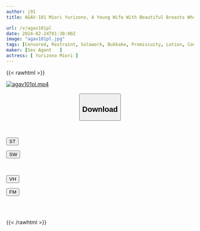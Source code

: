 ```yaml
---
author: j91
title: AGAV-101 Miori Yurizono, A Young Wife With Beautiful Breasts Who Is Brainwashed And Trained By A Nipple Development Cult And Cums In Convulsions While Drooling

url: /v/agav101pl
date: 2024-02-24T01:30:00Z
image: "agav101pl.jpg"
tags: [Censored, Restraint, Solowork, Bukkake, Promiscuity, Lotion, Confinement	]
maker: [Sex Agent   ]
actress: [ Yurizono Miori ]
---
```



{{< rawhtml >}}

<div class="video" data-videoid="Bv2G72Y6X3iGRP">
    <a href="javascript:;">
        <img src="/v/agav101pl/agav101pl.jpg" width="WIDTH" height="HEIGHT" alt="agav101pl.mp4" loading="lazy">
    </a>
</div>

<script type="text/javascript" src="https://j91.asia/asset/on-demand-st.js"></script>

<br>
  <link rel="stylesheet" href="https://j91.asia/asset/bs5.css">
  
  <center>
  <button class="btn btn-primary" type="button" data-bs-toggle="collapse" data-bs-target=".multi-collapse" aria-expanded="false" aria-controls="multiCollapseExample1 multiCollapseExample2"><h2>Download</h2></button></center>
</p>
<div class="row">
  <div class="col">
    <div class="collapse multi-collapse" id="multiCollapseExample1">
      <div class="card card-body">
	      	      <br>
<div class="buttons">  
<p><a href="https://streamtape.to/v/Bv2G72Y6X3iGRP" target="_blank"><button class="btn-hover color-3"><i class="fa fa-download"></i> ST</button></a></p>
<p><a href="https://cdnwish.com/zpcgfz352z7q" target="_blank"><button class="btn-hover color-2"><i class="fa fa-download"></i> SW</button></a></p></div>
    </div>
  </div>
</div>
  <div class="col">
    <div class="collapse multi-collapse" id="multiCollapseExample2">
      <div class="card card-body">
	      <br>
<div class="buttons">
<p><a href="javascript:;"><button class="btn-hover color-9"><i class="fa fa-download"></i> VH</button></a></p>
<p><a href="javascript:;"><button class="btn-hover color-8"><i class="fa fa-download"></i> FM</button></a></p></div>
<br><br>
      </div>
    </div>
  </div>
</div>

{{< /rawhtml >}}